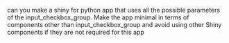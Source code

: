 can you make a shiny for python app that uses all the possible parameters of the input_checkbox_group.
Make the app minimal in terms of components other than input_checkbox_group and avoid using other Shiny components if they are not required for this app
